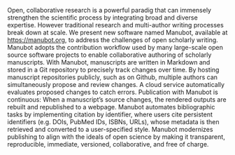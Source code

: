 Open, collaborative research is a powerful paradig that can immensely strengthen the scientific process by integrating broad and diverse expertise. However traditional research and multi-author writing processes break down at scale. We present new software named Manubot, available at https://manubot.org, to address the challenges of open scholarly writing. Manubot adopts the contribution workflow used by many large-scale open source software projects to enable collaborative authoring of scholarly manuscripts. With Manubot, manuscripts are written in Markdown and stored in a Git repository to precisely track changes over time. By hosting manuscript repositories publicly, such as on Github, multiple authors can simultaneously propose and review changes. A cloud service automatically evaluates proposed changes to catch errors. Publication with Manubot is continuous: When a manuscript’s source changes, the rendered outputs are rebuilt and republished to a webpage. Manubot automates bibliographic tasks by implementing citation by identifier, where users cite persistent identifiers (e.g. DOIs, PubMed IDs, ISBNs, URLs), whose metadata is then retrieved and converted to a user-specified style. Manubot modernizes publishing to align with the ideals of open science by making it transparent, reproducible, immediate, versioned, collaborative, and free of charge.